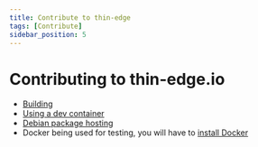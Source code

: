 ```yaml
---
title: Contribute to thin-edge
tags: [Contribute]
sidebar_position: 5
---
```


# Contributing to thin-edge.io

- [Building](BUILDING.md)
- [Using a dev container](DEV_CONTAINER.md)
- [Debian package hosting](DEBIAN_PACKAGE_HOSTING.md)
- Docker being used for testing, you will have to [install Docker](INSTALLING_DOCKER.md)